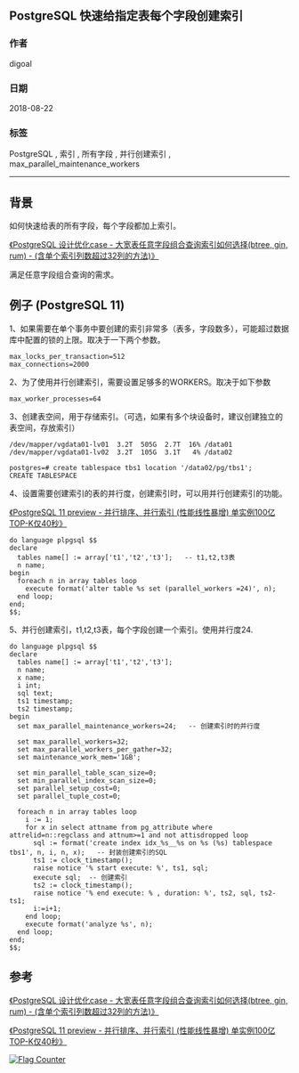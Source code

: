 ## PostgreSQL 快速给指定表每个字段创建索引   
                                                           
### 作者                                                           
digoal                                                           
                                                           
### 日期                                                           
2018-08-22                                                         
                                                           
### 标签                                                           
PostgreSQL , 索引 , 所有字段 , 并行创建索引 , max_parallel_maintenance_workers       
                                                           
----                                                           
                                                           
## 背景    
如何快速给表的所有字段，每个字段都加上索引。  
  
[《PostgreSQL 设计优化case - 大宽表任意字段组合查询索引如何选择(btree, gin, rum) - (含单个索引列数超过32列的方法)》](../201808/20180803_01.md)    
  
满足任意字段组合查询的需求。  
  
## 例子 (PostgreSQL 11)  
1、如果需要在单个事务中要创建的索引非常多（表多，字段数多），可能超过数据库中配置的锁的上限。取决于一下两个参数。  
  
```  
max_locks_per_transaction=512  
max_connections=2000  
```  
  
2、为了使用并行创建索引，需要设置足够多的WORKERS。取决于如下参数  
  
  
```  
max_worker_processes=64  
```  
  
3、创建表空间，用于存储索引。（可选，如果有多个块设备时，建议创建独立的表空间，存放索引）  
  
```  
/dev/mapper/vgdata01-lv01  3.2T  505G  2.7T  16% /data01  
/dev/mapper/vgdata01-lv02  3.2T  105G  3.1T   4% /data02  
  
postgres=# create tablespace tbs1 location '/data02/pg/tbs1';  
CREATE TABLESPACE  
```  
  
4、设置需要创建索引的表的并行度，创建索引时，可以用并行创建索引的功能。  
  
[《PostgreSQL 11 preview - 并行排序、并行索引 (性能线性暴增) 单实例100亿TOP-K仅40秒》](../201802/20180204_01.md)    
  
```  
do language plpgsql $$  
declare  
  tables name[] := array['t1','t2','t3'];   -- t1,t2,t3表  
  n name;   
begin  
  foreach n in array tables loop  
    execute format('alter table %s set (parallel_workers =24)', n);   
  end loop;  
end;  
$$;  
```  
  
5、并行创建索引，t1,t2,t3表，每个字段创建一个索引。使用并行度24.   
  
```  
do language plpgsql $$  
declare  
  tables name[] := array['t1','t2','t3'];   
  n name;   
  x name;   
  i int;  
  sql text;  
  ts1 timestamp;  
  ts2 timestamp;  
begin  
  set max_parallel_maintenance_workers=24;   -- 创建索引时的并行度  
    
  set max_parallel_workers=32;  
  set max_parallel_workers_per_gather=32;  
  set maintenance_work_mem='1GB';  
  
  set min_parallel_table_scan_size=0;  
  set min_parallel_index_scan_size=0;  
  set parallel_setup_cost=0;  
  set parallel_tuple_cost=0;  
  
  foreach n in array tables loop  
    i := 1;    
    for x in select attname from pg_attribute where attrelid=n::regclass and attnum>=1 and not attisdropped loop  
      sql := format('create index idx_%s__%s on %s (%s) tablespace tbs1', n, i, n, x);   -- 封装创建索引的SQL  
      ts1 := clock_timestamp();  
      raise notice '% start execute: %', ts1, sql;  
      execute sql;  -- 创建索引    
      ts2 := clock_timestamp();  
      raise notice '% end execute: % , duration: %', ts2, sql, ts2-ts1;  
      i:=i+1;  
    end loop;  
    execute format('analyze %s', n);   
  end loop;  
end;  
$$;  
```  
     
## 参考  
[《PostgreSQL 设计优化case - 大宽表任意字段组合查询索引如何选择(btree, gin, rum) - (含单个索引列数超过32列的方法)》](../201808/20180803_01.md)    
  
[《PostgreSQL 11 preview - 并行排序、并行索引 (性能线性暴增) 单实例100亿TOP-K仅40秒》](../201802/20180204_01.md)    
    
  
<a rel="nofollow" href="http://info.flagcounter.com/h9V1"  ><img src="http://s03.flagcounter.com/count/h9V1/bg_FFFFFF/txt_000000/border_CCCCCC/columns_2/maxflags_12/viewers_0/labels_0/pageviews_0/flags_0/"  alt="Flag Counter"  border="0"  ></a>  
  
